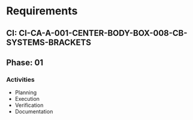 # Requirements

## CI: CI-CA-A-001-CENTER-BODY-BOX-008-CB-SYSTEMS-BRACKETS
## Phase: 01

### Activities
- Planning
- Execution
- Verification
- Documentation
